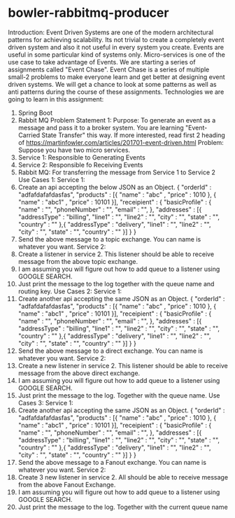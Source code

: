 # bowler-rabbitmq-producer


Introduction:
Event Driven Systems are one of the modern architectural patterns for achieving scalability. Its not trivial to create a completely event driven system and also it not useful in every system you create. Events are useful in some particular kind of systems only. Micro-services is one of the use case to take advantage of Events. We are starting a series of assignments called "Event Chase". Event Chase is a series of multiple small-2 problems to make everyone learn and get better at designing event driven systems. We will get a chance to look at some patterns as well as anti patterns during the course of these assignments. 
Technologies we are going to learn in this assignment: 
1. Spring Boot
2. Rabbit MQ
Problem Statement 1: 
Purpose: To generate an event as a message and pass it to a broker system. You are learning "Event-Carried State Transfer" this way. If more interested, read first 2 heading of https://martinfowler.com/articles/201701-event-driven.html
Problem: Suppose you have two micro services. 
1. Service 1: Responsible to Generating Events
2. Service 2: Responsible fo Receiving Events
3. Rabbit MQ: For transferring the message from Service 1 to Service 2
Use Cases 1: 
Service 1: 
1. Create an api accepting the below JSON as an Object.
{
  "orderId" : "adfafdafafdasfas",
  "products" : [{
    "name" : "abc" ,
    "price" : 1010
  },
  {
    "name" : "abc1" ,
    "price" : 10101
  }],
  "receipient" : {
    "basicProfile" : {
        "name" : "",
        "phoneNumber" : "",
        "email" : "",
    },
    "addresses" : [{
        "addressType" : "billing",
        "line1" : "",
        "line2" : "",
        "city" : "",
        "state" : "",
        "country" : ""
    },{
        "addressType" : "delivery",
        "line1" : "",
        "line2" : "",
        "city" : "",
        "state" : "",
        "country" : ""
    }]
  }
}
2. Send the above message to a topic exchange. You can name is whatever you want. 
Service 2:
1. Create a listener in service 2. This listener should be able to receive message from the above topic exchange. 
2. I am assuming you will figure out how to add queue to a listener using GOOGLE SEARCH.
3. Just print the message to the log together with the queue name and routing key. 
Use Cases 2: 
Service 1: 
1. Create another api accepting the same JSON as an Object.
{
  "orderId" : "adfafdafafdasfas",
  "products" : [{
    "name" : "abc" ,
    "price" : 1010
  },
  {
    "name" : "abc1" ,
    "price" : 10101
  }],
  "receipient" : {
    "basicProfile" : {
        "name" : "",
        "phoneNumber" : "",
        "email" : "",
    },
    "addresses" : [{
        "addressType" : "billing",
        "line1" : "",
        "line2" : "",
        "city" : "",
        "state" : "",
        "country" : ""
    },{
        "addressType" : "delivery",
        "line1" : "",
        "line2" : "",
        "city" : "",
        "state" : "",
        "country" : ""
    }]
  }
}
2. Send the above message to a direct exchange. You can name is whatever you want. 
Service 2:
1. Create a new listener in service 2. This listener should be able to receive message from the above direct exchange. 
2. I am assuming you will figure out how to add queue to a listener using GOOGLE SEARCH.
3. Just print the message to the log. Together with the queue name. 
Use Cases 3: 
Service 1: 
1. Create another api accepting the same JSON as an Object.
{
  "orderId" : "adfafdafafdasfas",
  "products" : [{
    "name" : "abc" ,
    "price" : 1010
  },
  {
    "name" : "abc1" ,
    "price" : 10101
  }],
  "receipient" : {
    "basicProfile" : {
        "name" : "",
        "phoneNumber" : "",
        "email" : "",
    },
    "addresses" : [{
        "addressType" : "billing",
        "line1" : "",
        "line2" : "",
        "city" : "",
        "state" : "",
        "country" : ""
    },{
        "addressType" : "delivery",
        "line1" : "",
        "line2" : "",
        "city" : "",
        "state" : "",
        "country" : ""
    }]
  }
}
2. Send the above message to a Fanout exchange. You can name is whatever you want. 
Service 2:
1. Create 3 new listener in service 2. All should be able to receive message from the above Fanout Exchange. 
2. I am assuming you will figure out how to add queue to a listener using GOOGLE SEARCH.
3. Just print the message to the log. Together with the current queue name
